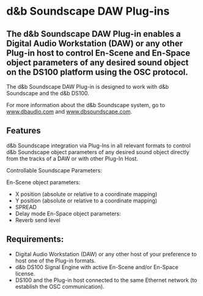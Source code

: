 # d&b Soundscape DAW Plug-ins

## The d&b Soundscape DAW Plug-in enables a Digital Audio Workstation (DAW) or any other Plug-in host to control En-Scene and En-Space object parameters of any desired sound object on the DS100 platform using the OSC protocol. 

The d&b Soundscape DAW Plug-in is designed to work with d&b Soundscape and the d&b DS100.

For more information about the d&b Soundscape system, go to www.dbaudio.com and www.dbsoundscape.com. 


## Features 

d&b Soundscape integration via Plug-Ins in all relevant formats
to control d&b Soundscape object parameters of any desired sound object 
directly from the tracks of a DAW or with other Plug-In Host. 

Controllable Soundscape Parameters: 

En-Scene object parameters: 
-	X position (absolute or relative to a coordinate mapping) 
-	Y position (absolute or relative to a coordinate mapping) 
-	SPREAD
-	Delay mode 
En-Space object parameters: 
-	Reverb send level 


## Requirements: 

-	Digital Audio Workstation (DAW) or any other host of your preference to host one of the Plug-in formats. 
-	d&b DS100 Signal Engine with active En-Scene and/or En-Space license. 
-	DS100 and the Plug-in host connected to the same Ethernet network (to establish the OSC communication). 
